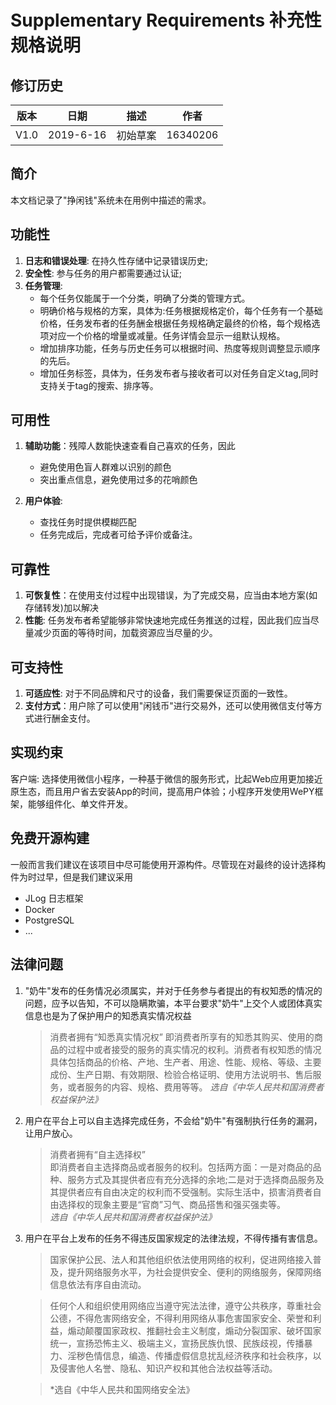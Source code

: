 # Supplementary Requirements 补充性规格说明

## 修订历史

版本 | 日期 | 描述 | 作者
---- | ---- | ---- | ---
V1.0 | 2019-6-16 | 初始草案 | 16340206

## 简介

本文档记录了"挣闲钱"系统未在用例中描述的需求。

## 功能性

1. **日志和错误处理**: 在持久性存储中记录错误历史;
2. **安全性**: 参与任务的用户都需要通过认证;
3. **任务管理**: 
    - 每个任务仅能属于一个分类，明确了分类的管理方式。
    - 明确价格与规格的方案，具体为:任务根据规格定价，每个任务有一个基础价格，任务发布者的任务酬金根据任务规格确定最终的价格，每个规格选项对应一个价格的增量或减量。任务详情会显示一组默认规格。
    - 增加排序功能，任务与历史任务可以根据时间、热度等规则调整显示顺序的先后。
    - 增加任务标签，具体为，任务发布者与接收者可以对任务自定义tag,同时支持关于tag的搜索、排序等。
    
    
## 可用性

1. **辅助功能**：残障人数能快速查看自己喜欢的任务，因此
    - 避免使用色盲人群难以识别的颜色
    - 突出重点信息，避免使用过多的花哨颜色

2. **用户体验**:
    - 查找任务时提供模糊匹配
    - 任务完成后，完成者可给予评价或备注。

## 可靠性

1. **可恢复性**：在使用支付过程中出现错误，为了完成交易，应当由本地方案(如存储转发)加以解决
2. **性能**: 任务发布者希望能够非常快速地完成任务推送的过程，因此我们应当尽量减少页面的等待时间，加载资源应当尽量的少。

## 可支持性

1. **可适应性**: 对于不同品牌和尺寸的设备，我们需要保证页面的一致性。
2. **支付方式**：用户除了可以使用"闲钱币"进行交易外，还可以使用微信支付等方式进行酬金支付。
 
## 实现约束

客户端: 选择使用微信小程序，一种基于微信的服务形式，比起Web应用更加接近原生态，而且用户省去安装App的时间，提高用户体验；小程序开发使用WePY框架，能够组件化、单文件开发。

## 免费开源构建

一般而言我们建议在该项目中尽可能使用开源构件。尽管现在对最终的设计选择构件为时过早，但是我们建议采用

- JLog 日志框架
- Docker
- PostgreSQL
- ...

## 法律问题

1. "奶牛"发布的任务情况必须属实，并对于任务参与者提出的有权知悉的情况的问题，应予以告知，不可以隐瞒欺骗，本平台要求"奶牛"上交个人或团体真实信息也是为了保护用户的知悉真实情况权益
    > 消费者拥有“知悉真实情况权”
    > 即消费者所享有的知悉其购买、使用的商品的过程中或者接受的服务的真实情况的权利。消费者有权知悉的情况具体包括商品的价格、产地、生产者、用途、性能、规格、等级、主要成份、生产日期、有效期限、检验合格证明、使用方法说明书、售后服务，或者服务的内容、规格、费用等等。
    > *选自《中华人民共和国消费者权益保护法》*

2. 用户在平台上可以自主选择完成任务，不会给"奶牛"有强制执行任务的漏洞，让用户放心。
    > 消费者拥有“自主选择权”  
    > 即消费者自主选择商品或者服务的权利。包括两方面：一是对商品的品种、服务方式及其提供者应有充分选择的余地;二是对于选择商品服务及其提供者应有自由决定的权利而不受强制。实际生活中，损害消费者自由选择权的现象主要是“官商”习气、商品搭售和强买强卖等。  
    > *选自《中华人民共和国消费者权益保护法》*

3. 用户在平台上发布的任务不得违反国家规定的法律法规，不得传播有害信息。
    > 国家保护公民、法人和其他组织依法使用网络的权利，促进网络接入普及，提升网络服务水平，为社会提供安全、便利的网络服务，保障网络信息依法有序自由流动。

    > 任何个人和组织使用网络应当遵守宪法法律，遵守公共秩序，尊重社会公德，不得危害网络安全，不得利用网络从事危害国家安全、荣誉和利益，煽动颠覆国家政权、推翻社会主义制度，煽动分裂国家、破坏国家统一，宣扬恐怖主义、极端主义，宣扬民族仇恨、民族歧视，传播暴力、淫秽色情信息，编造、传播虚假信息扰乱经济秩序和社会秩序，以及侵害他人名誉、隐私、知识产权和其他合法权益等活动。
    
    > *选自《中华人民共和国网络安全法》

